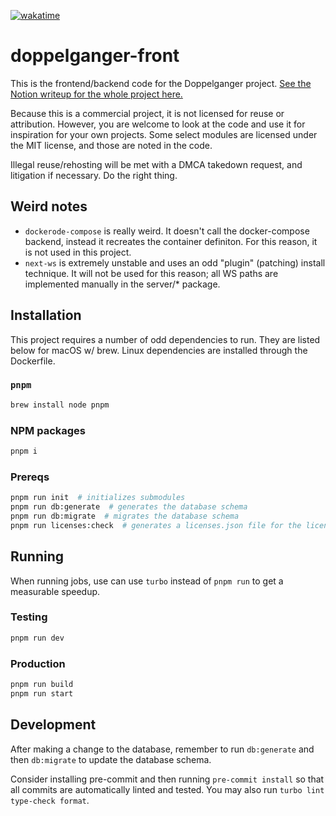 [![wakatime](https://wakatime.com/badge/github/regulad/doppelganger-front.svg)](https://wakatime.com/badge/github/regulad/doppelganger-front)

# doppelganger-front

This is the frontend/backend code for the Doppelganger project.
[See the Notion writeup for the whole project here.](https://regulad.notion.site/Writeup-0bb2fa8bc5854264aa18157ad602b74a?pvs=4)

Because this is a commercial project, it is not licensed for reuse or attribution. However, you are welcome to look at the code and use it for inspiration for your own projects. Some select modules are licensed under the MIT license, and those are noted in the code.

Illegal reuse/rehosting will be met with a DMCA takedown request, and litigation if necessary. Do the right thing.

## Weird notes

- `dockerode-compose` is really weird. It doesn't call the docker-compose backend, instead it recreates the container definiton. For this reason, it is not used in this project.
- `next-ws` is extremely unstable and uses an odd "plugin" (patching) install technique. It will not be used for this reason; all WS paths are implemented manually in the server/\* package.

## Installation

This project requires a number of odd dependencies to run. They are listed below for macOS w/ brew. Linux dependencies are installed through the Dockerfile.

### `pnpm`

```bash
brew install node pnpm
```

### NPM packages

```bash
pnpm i
```

### Prereqs

```bash
pnpm run init  # initializes submodules
pnpm run db:generate  # generates the database schema
pnpm run db:migrate  # migrates the database schema
pnpm run licenses:check  # generates a licenses.json file for the licenses page
```

## Running

When running jobs, use can use `turbo` instead of `pnpm run` to get a measurable speedup.

### Testing

```bash
pnpm run dev
```

### Production

```bash
pnpm run build
pnpm run start
```

## Development

After making a change to the database, remember to run `db:generate` and then `db:migrate` to update the database schema.

Consider installing pre-commit and then running `pre-commit install` so that all commits are automatically linted and tested. You may also run `turbo lint type-check format`.
